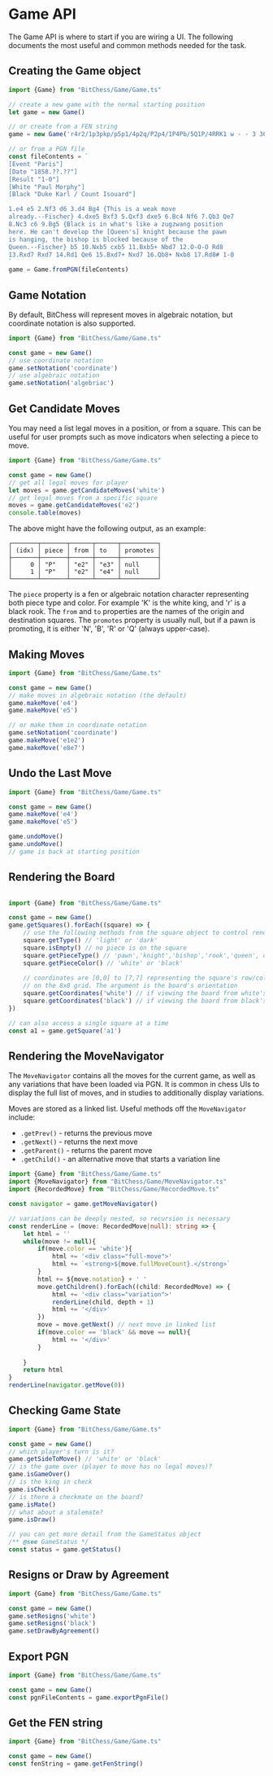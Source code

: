 # Game API

The Game API is where to start if you are wiring a UI. The following documents the most useful and common methods needed for the task.

## Creating the Game object

```typescript
import {Game} from "BitChess/Game/Game.ts"

// create a new game with the normal starting position
let game = new Game()

// or create from a FEN string
game = new Game('r4r2/1p3pkp/p5p1/4p2q/P2p4/1P4Pb/5Q1P/4RRK1 w - - 3 36')

// or from a PGN file
const fileContents = `
[Event "Paris"]
[Date "1858.??.??"]
[Result "1-0"]
[White "Paul Morphy"]
[Black "Duke Karl / Count Isouard"]

1.e4 e5 2.Nf3 d6 3.d4 Bg4 {This is a weak move
already.--Fischer} 4.dxe5 Bxf3 5.Qxf3 dxe5 6.Bc4 Nf6 7.Qb3 Qe7
8.Nc3 c6 9.Bg5 {Black is in what's like a zugzwang position
here. He can't develop the [Queen's] knight because the pawn
is hanging, the bishop is blocked because of the
Queen.--Fischer} b5 10.Nxb5 cxb5 11.Bxb5+ Nbd7 12.O-O-O Rd8
13.Rxd7 Rxd7 14.Rd1 Qe6 15.Bxd7+ Nxd7 16.Qb8+ Nxb8 17.Rd8# 1-0
`
game = Game.fromPGN(fileContents)
```

## Game Notation
By default, BitChess will represent moves in algebraic notation, but coordinate notation is also supported.

```typescript
import {Game} from "BitChess/Game/Game.ts"

const game = new Game()
// use coordinate notation
game.setNotation('coordinate')
// use algebraic notation
game.setNotation('algebriac')

```

## Get Candidate Moves

You may need a list legal moves in a position, or from a square. This can be useful for user prompts such as move indicators when selecting a piece to move.

```typescript
import {Game} from "BitChess/Game/Game.ts"

const game = new Game()
// get all legal moves for player
let moves = game.getCandidateMoves('white')
// get legal moves from a specific square
moves = game.getCandidateMoves('e2')
console.table(moves)
```
The above might have the following output, as an example:
```text
┌───────┬───────┬──────┬──────┬──────────┐
│ (idx) │ piece │ from │ to   │ promotes │
├───────┼───────┼──────┼──────┼──────────┤
│     0 │ "P"   │ "e2" │ "e3" │ null     │
│     1 │ "P"   │ "e2" │ "e4" │ null     │
└───────┴───────┴──────┴──────┴──────────┘
```

The `piece` property is a fen or algebraic notation character representing both piece type and color. For example 'K' is the white king, and 'r' is a black rook. The `from` and `to` properties are the names of the origin and destination squares. The `promotes` property is usually null, but if a pawn is promoting, it is either 'N', 'B', 'R' or 'Q' (always upper-case).

## Making Moves
```typescript
import {Game} from "BitChess/Game/Game.ts"

const game = new Game()
// make moves in algebraic notation (the default)
game.makeMove('e4')
game.makeMove('e5')

// or make them in coordinate notation
game.setNotation('coordinate')
game.makeMove('e1e2')
game.makeMove('e8e7')
```

## Undo the Last Move
```typescript
import {Game} from "BitChess/Game/Game.ts"

const game = new Game()
game.makeMove('e4')
game.makeMove('e5')

game.undoMove()
game.undoMove()
// game is back at starting position
```

## Rendering the Board
```typescript

import {Game} from "BitChess/Game/Game.ts"

const game = new Game()
game.getSquares().forEach((square) => {
    // use the following methods from the square object to control rendering
    square.getType() // 'light' or 'dark'
    square.isEmpty() // no piece is on the square
    square.getPieceType() // 'pawn','knight','bishop','rook','queen', or 'king'
    square.getPieceColor() // 'white' or 'black'
    
    // coordinates are [0,0] to [7,7] representing the square's row/column location
    // on the 8x8 grid. The argument is the board's orientation
    square.getCoordinates('white') // if viewing the board from white's perspective
    square.getCoordinates('black') // if viewing the board from black's perspective
})

// can also access a single square at a time
const a1 = game.getSquare('a1')

```

## Rendering the MoveNavigator

The `MoveNavigator` contains all the moves for the current game, as well as any variations that have been loaded via PGN. It is common in chess UIs to display the full list of moves, and in studies to additionally display variations.

Moves are stored as a linked list. Useful methods off the `MoveNavigator` include:

- `.getPrev()` - returns the previous move
- `.getNext()` - returns the next move
- `.getParent()` - returns the parent move
- `.getChild()` - an alternative move that starts a variation line

```typescript
import {Game} from "BitChess/Game/Game.ts"
import {MoveNavigator} from "BitChess/Game/MoveNavigator.ts"
import {RecordedMove} from "BitChess/Game/RecordedMove.ts"

const navigator = game.getMoveNavigator()

// variations can be deeply nested, so recursion is necessary
const renderLine = (move: RecordedMove|null): string => {
    let html = ''
    while(move != null){
        if(move.color == 'white'){
            html += '<div class="full-move">'
            html += `<strong>${move.fullMoveCount}.</strong>`
        }
        html += ${move.notation} + ' '
        move.getChildren().forEach((child: RecordedMove) => {
            html += '<div class="variation">'
            renderLine(child, depth + 1)
            html += '</div>'
        })
        move = move.getNext() // next move in linked list
        if(move.color == 'black' && move == null){
            html += '</div>'
        }
        
    }
    return html
}
renderLine(navigator.getMove(0))

```

## Checking Game State
```typescript
import {Game} from "BitChess/Game/Game.ts"

const game = new Game()
// which player's turn is it?
game.getSideToMove() // 'white' or 'black'
// is the game over (player to move has no legal moves)?
game.isGameOver()
// is the king in check
game.isCheck()
// is there a checkmate on the board?
game.isMate()
// what about a stalemate?
game.isDraw()

// you can get more detail from the GameStatus object
/** @see GameStatus */
const status = game.getStatus()

```

## Resigns or Draw by Agreement
```typescript
import {Game} from "BitChess/Game/Game.ts"

const game = new Game()
game.setResigns('white')
game.setResigns('black')
game.setDrawByAgreement()

```

## Export PGN
```typescript
import {Game} from "BitChess/Game/Game.ts"

const game = new Game()
const pgnFileContents = game.exportPgnFile()

```

## Get the FEN string
```typescript
import {Game} from "BitChess/Game/Game.ts"

const game = new Game()
const fenString = game.getFenString()

```